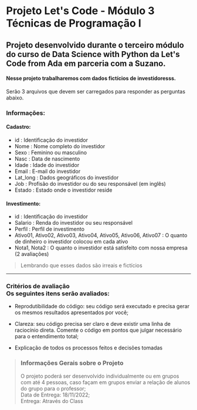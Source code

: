 # Projeto Let's Code - Módulo 3 Técnicas de Programação I

## Projeto desenvolvido durante o terceiro módulo do curso de Data Science with Python da Let's Code from Ada em parceria com a Suzano.


#### Nesse projeto trabalharemos com dados fictícios de investidoresss.

<p> Serão 3 arquivos que devem ser carregados para responder as perguntas abaixo.

### Informações:

#### Cadastro:

 - id : Identificação do investidor
 - Nome : Nome completo do investidor
 - Sexo : Feminino ou masculino
 - Nasc : Data de nascimento
 - Idade : Idade do investidor
 - Email : E-mail do investidor
 - Lat_long : Dados geográficos do investidor
 - Job : Profisão do investidor ou do seu responsável (em inglês)
 - Estado : Estado onde o investidor reside

#### Investimento:

 - id : Identificação do investidor
 - Salario : Renda do investidor ou seu responsável
 - Perfil : Perfil de investimento
 - Ativo01, Ativo02, Ativo03, Ativo04, Ativo05, Ativo06, Ativo07 : O quanto de dinheiro o investidor colocou em cada ativo
 - Nota1, Nota2 : O quanto o investidor está satisfeito com nossa empresa (2 avaliações)


> Lembrando que esses dados são irreais e fictícios

---

### Critérios de avaliação <br> Os seguintes itens serão avaliados:

 - Reprodutibilidade do código: seu código será executado e precisa gerar os mesmos resultados apresentados por você;

 - Clareza: seu código precisa ser claro e deve existir uma linha de raciocínio direta. Comente o código em pontos que julgar necessário para o entendimento total;

 - Explicação de todos os processos feitos e decisões tomadas

> ### Informações Gerais sobre o Projeto <br>
> O projeto poderá ser desenvolvido individualmente ou em grupos com até 4 pessoas, caso façam em grupos enviar a relação de alunos do grupo para o professor;<br>
> Data de Entrega: 18/11/2022;<br>
> Entrega: Através do Class
